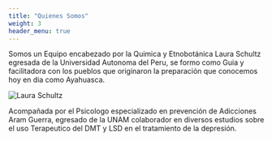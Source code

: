 ```yaml
---
title: "Quienes Somos"
weight: 3
header_menu: true
---
```


Somos un Equipo encabezado por la Quimica y Etnobotánica Laura Schultz egresada de la Universidad Autonoma del Peru, se formo como Guia y facilitadora con los pueblos que originaron la preparación que conocemos hoy en dia como Ayahuasca.

![Laura Schultz](images/laura.jpg)

Acompañada por el Psicologo especializado en prevención de Adicciones Aram Guerra, egresado de la UNAM colaborador en diversos estudios sobre el uso Terapeutico del DMT y LSD en el tratamiento de la depresión.
